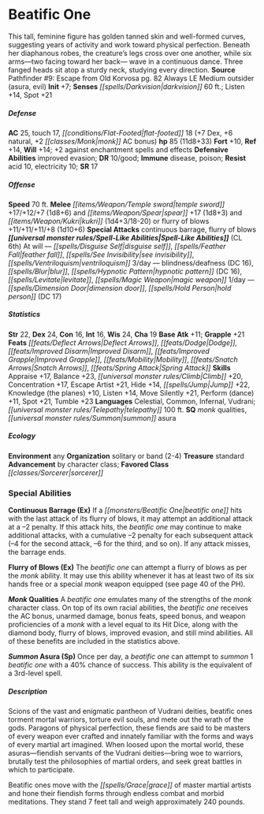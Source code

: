 ﻿---
cssclass: [monsters]
title1: Beatific One
is_3.5: true
desc_short: This tall, feminine figure has golden tanned skin and well-formed curves,
  suggesting years of activity and work toward physical perfection. Beneath her diaphanous
  robes, the creature's legs cross over one another, while six arms-two facing toward
  her back- wave in a continuous dance. Three fanged heads sit atop a sturdy neck,
  studying every direction.
title2: Beatific One
CR: 9
sources:
- name: 'Pathfinder #9: Escape from Old Korvosa'
  page: 82
  link: http://paizo.com/pathfinder/adventurePath/curseOfTheCrimsonThrone/v5748btpy82t5
alignment: Always LE
size: Medium
type: outsider
subtypes:
- asura
- evil
initiative:
  bonus: 7
senses:
  darkvision: 60
AC:
  AC: 25
  touch: 17
  flat_footed: 18
  components:
    dex: 7
    natural: 6
    monk ac bonus: 2
HP:
  HP: 85
  long: 11d8+33
saves:
  fort: 10
  ref: 14
  will: 14
  other: +2 against enchantment spells and effects
defensive_abilities:
- improved evasion
DR:
- amount: 10
  weakness: good
immunities:
- disease
- poison
resistances:
  acid: 10
  electricity: 10
SR: 17
speeds:
  base: 70
attacks:
  melee:
  - - text: temple sword +17/+12/+7 (1d8+6)
      entries:
      - - damage: 1d8+6
      attack: temple sword
      bonus:
      - 17
      - 12
      - 7
    - text: spear +17 (1d8+3)
      entries:
      - - damage: 1d8+3
      attack: spear
      bonus:
      - 17
    - text: kukri (1d4+3/18-20)
      entries:
      - - damage: 1d4+3
          crit_range: 18-20
      attack: kukri
  - - text: flurry of blows +11/+11/+11/+8 (1d10+6)
      entries:
      - - damage: 1d10+6
      attack: flurry of blows
      bonus:
      - 11
      - 11
      - 11
      - 8
  special:
  - continuous barrage
  - flurry of blows
spell_like_abilities:
  entries:
  - name: disguise self
    source: default
    freq: At will
  - name: feather fall
    source: default
    freq: At will
  - name: see invisibility
    source: default
    freq: At will
  - name: ventriloquism
    source: default
    freq: At will
  - name: blindness/deafness
    source: default
    freq: 3/day
    DC: 16
  - name: blur
    source: default
    freq: 3/day
  - name: hypnotic pattern
    source: default
    freq: 3/day
    DC: 16
  - name: levitate
    source: default
    freq: 3/day
  - name: magic weapon
    source: default
    freq: 3/day
  - name: dimension door
    source: default
    freq: 1/day
  - name: hold person
    source: default
    freq: 1/day
    DC: 17
  sources:
  - name: default
    CL: 6
ability_scores:
  STR: 22
  DEX: 24
  CON: 16
  INT: 16
  WIS: 24
  CHA: 19
BAB: 11
grapple_3.5: 21
feats:
- is_bonus: true
  name: Deflect Arrows
- name: Dodge
- is_bonus: true
  name: Improved Disarm
- is_bonus: true
  name: Improved Grapple
- name: Mobility
- name: Snatch Arrows
- name: Spring Attack
skills:
  Appraise: 17
  Balance: 23
  Climb: 20
  Concentration: 17
  Escape Artist: 21
  Hide: 14
  Jump: 22
  Knowledge (the planes): 10
  Listen: 14
  Move Silently: 21
  Perform (dance): 11
  Spot: 21
  Tumble: 23
languages:
- Celestial
- Common
- Infernal
- Vudrani
- telepathy 100 ft.
special_qualities:
- monk qualities
- summon asura
ecology:
  environment: any
  organization: solitary or band (2-4)
  treasure_type: standard
  advancement_3.5:
  - type: class
    favored_class: sorcerer
special_abilities:
  Continuous Barrage (Ex): If a beatific one hits with the last attack of its flurry
    of blows, it may attempt an additional attack at a -2 penalty. If this attack
    hits, the beatific one may continue to make additional attacks, with a cumulative
    -2 penalty for each subsequent attack (-4 for the second attack, -6 for the third,
    and so on). If any attack misses, the barrage ends.
  Flurry of Blows (Ex): The beatific one can attempt a flurry of blows as per the
    monk ability. It may use this ability whenever it has at least two of its six
    hands free or a special monk weapon equipped (see page 40 of the PH).
  Monk Qualities: A beatific one emulates many of the strengths of the monk character
    class. On top of its own racial abilities, the beatific one receives the AC bonus,
    unarmed damage, bonus feats, speed bonus, and weapon proficiencies of a monk with
    a level equal to its Hit Dice, along with the diamond body, flurry of blows, improved
    evasion, and still mind abilities. All of these benefits are included in the statistics
    above.
  Summon Asura (Sp): Once per day, a beatific one can attempt to summon 1 beatific
    one with a 40% chance of success. This ability is the equivalent of a 3rd-level
    spell.
desc_long: |-
  Scions of the vast and enigmatic pantheon of Vudrani deities, beatific ones torment mortal warriors, torture evil souls, and mete out the wrath of the gods. Paragons of physical perfection, these fiends are said to be masters of every weapon ever crafted and innately familiar with the forms and ways of every martial art imagined. When loosed upon the mortal world, these asuras-fiendish servants of the Vudrani deities-bring woe to warriors, brutally test the philosophies of martial orders, and seek great battles in which to participate.

   Beatific ones move with the grace of master martial artists and hone their fiendish forms through endless combat and morbid meditations. They stand 7 feet tall and weigh approximately 240 pounds.

---

# Beatific One
This tall, feminine figure has golden tanned skin and well-formed curves, suggesting years of activity and work toward physical perfection. Beneath her diaphanous robes, the creature’s legs cross over one another, while six arms—two facing toward her back— wave in a continuous dance. Three fanged heads sit atop a sturdy neck, studying every direction.
**Source** Pathfinder #9: Escape from Old Korvosa pg. 82
Always LE Medium outsider (asura, evil)
**Init** +7; **Senses** _[[spells/Darkvision|darkvision]]_ 60 ft.; Listen +14, Spot +21

##### Defense

**AC** 25, touch 17, _[[conditions/Flat-Footed|flat-footed]]_ 18 (+7 Dex, +6 natural, +2 _[[classes/Monk|monk]]_ AC bonus)
**hp** 85 (11d8+33)
**Fort** +10, **Ref** +14, **Will** +14; +2 against enchantment spells and effects
**Defensive Abilities** improved evasion; **DR** 10/good; **Immune** disease, poison; **Resist** acid 10, electricity 10; **SR** 17

##### Offense
**Speed** 70 ft.
**Melee** _[[items/Weapon/Temple sword|temple sword]]_ +17/+12/+7 (1d8+6) and _[[items/Weapon/Spear|spear]]_ +17 (1d8+3) and _[[items/Weapon/Kukri|kukri]]_ (1d4+3/18-20) or flurry of blows +11/+11/+11/+8 (1d10+6)
**Special Attacks** continuous barrage, flurry of blows
**_[[universal monster rules/Spell-Like Abilities|Spell-Like Abilities]]_** (CL 6th)
At will — _[[spells/Disguise Self|disguise self]]_, _[[spells/Feather Fall|feather fall]]_, _[[spells/See Invisibility|see invisibility]]_, _[[spells/Ventriloquism|ventriloquism]]_
3/day — blindness/deafness (DC 16), _[[spells/Blur|blur]]_, _[[spells/Hypnotic Pattern|hypnotic pattern]]_ (DC 16), _[[spells/Levitate|levitate]]_, _[[spells/Magic Weapon|magic weapon]]_
1/day — _[[spells/Dimension Door|dimension door]]_, _[[spells/Hold Person|hold person]]_ (DC 17)

##### Statistics
**Str** 22, **Dex** 24, **Con** 16, **Int** 16, **Wis** 24, **Cha** 19
**Base Atk** +11; **Grapple** +21
**Feats** _[[feats/Deflect Arrows|Deflect Arrows]]_, _[[feats/Dodge|Dodge]]_, _[[feats/Improved Disarm|Improved Disarm]]_, _[[feats/Improved Grapple|Improved Grapple]]_, _[[feats/Mobility|Mobility]]_, _[[feats/Snatch Arrows|Snatch Arrows]]_, _[[feats/Spring Attack|Spring Attack]]_
**Skills** Appraise +17, Balance +23, _[[universal monster rules/Climb|Climb]]_ +20, Concentration +17, Escape Artist +21, Hide +14, _[[spells/Jump|Jump]]_ +22, Knowledge (the planes) +10, Listen +14, Move Silently +21, Perform (dance) +11, Spot +21, Tumble +23
**Languages** Celestial, Common, Infernal, Vudrani; _[[universal monster rules/Telepathy|telepathy]]_ 100 ft.
**SQ** _monk_ qualities, _[[universal monster rules/Summon|summon]]_ asura

##### Ecology

**Environment** any
**Organization** solitary or band (2-4)
**Treasure** standard
**Advancement** by character class; **Favored Class** _[[classes/Sorcerer|sorcerer]]_

### Special Abilities

**Continuous Barrage (Ex)** If a _[[monsters/Beatific One|beatific one]]_ hits with the last attack of its flurry of blows, it may attempt an additional attack at a –2 penalty. If this attack hits, the _beatific one_ may continue to make additional attacks, with a cumulative –2 penalty for each subsequent attack (–4 for the second attack, –6 for the third, and so on). If any attack misses, the barrage ends.

**Flurry of Blows (Ex)** The _beatific one_ can attempt a flurry of blows as per the _monk_ ability. It may use this ability whenever it has at least two of its six hands free or a special _monk_ weapon equipped (see page 40 of the PH).

**_Monk_ Qualities** A _beatific one_ emulates many of the strengths of the _monk_ character class. On top of its own racial abilities, the _beatific one_ receives the AC bonus, unarmed damage, bonus feats, speed bonus, and weapon proficiencies of a _monk_ with a level equal to its Hit Dice, along with the diamond body, flurry of blows, improved evasion, and still mind abilities. All of these benefits are included in the statistics above.

**_Summon_ Asura (Sp)** Once per day, a _beatific one_ can attempt to _summon_ 1 _beatific one_ with a 40% chance of success. This ability is the equivalent of a 3rd-level spell.

##### Description

Scions of the vast and enigmatic pantheon of Vudrani deities, beatific ones torment mortal warriors, torture evil souls, and mete out the wrath of the gods. Paragons of physical perfection, these fiends are said to be masters of every weapon ever crafted and innately familiar with the forms and ways of every martial art imagined. When loosed upon the mortal world, these asuras—fiendish servants of the Vudrani deities—bring woe to warriors, brutally test the philosophies of martial orders, and seek great battles in which to participate.

Beatific ones move with the _[[spells/Grace|grace]]_ of master martial artists and hone their fiendish forms through endless combat and morbid meditations. They stand 7 feet tall and weigh approximately 240 pounds.